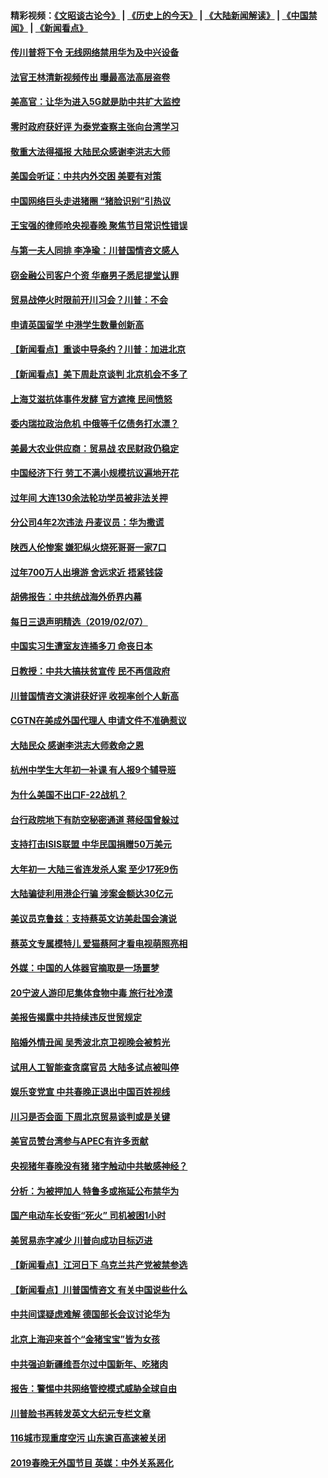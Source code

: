 #### 精彩视频：[《文昭谈古论今》](http://45.32.25.56/wenzhao) | [《历史上的今天》](http://45.32.25.56/today-in-history) | [《大陆新闻解读》](http://45.32.25.56/ntdtv-comedy) | [《中国禁闻》](http://45.32.25.56/ntdtv-news) | [《新闻看点》](http://45.32.25.56/news-insight) 

 #### [传川普将下令 无线网络禁用华为及中兴设备](../pages/nsc413/n11031804.md?t=02080631) 

#### [法官王林清新视频传出 曝最高法高层盗卷](../pages/nsc413/n11031755.md?t=02080631) 

#### [美高官：让华为进入5G就是助中共扩大监控](../pages/nsc413/n11031398.md?t=02080631) 

#### [零时政府获好评 为泰党查察主张向台湾学习](../pages/nsc413/n11031794.md?t=02080631) 

#### [敬重大法得福报 大陆民众感谢李洪志大师](../pages/nsc413/n11028216.md?t=02080631) 


#### [美国会听证：中共内外交困 美要有对策](../pages/nsc413/n11031364.md?t=02080631) 

#### [中国网络巨头走进猪圈 “猪脸识别”引热议](../pages/nsc413/n11031421.md?t=02080631) 

#### [王宝强的律师呛央视春晚 聚焦节目常识性错误](../pages/nsc413/n11030984.md?t=02080631) 

#### [与第一夫人同排 李净瑜：川普国情咨文感人](../pages/nsc413/n11031127.md?t=02080631) 

#### [窃金融公司客户个资 华裔男子悉尼提堂认罪](../pages/nsc413/n11029672.md?t=02080631) 

#### [贸易战停火时限前开川习会？川普：不会](../pages/nsc413/n11031036.md?t=02080631) 

#### [申请英国留学 中港学生数量创新高](../pages/nsc413/n11031065.md?t=02080631) 

#### [【新闻看点】重谈中导条约？川普：加进北京](../pages/nsc413/n11031006.md?t=02080631) 

#### [【新闻看点】美下周赴京谈判 北京机会不多了](../pages/nsc413/n11030801.md?t=02080631) 

#### [上海艾滋抗体事件发酵 官方遮掩 民间愤怒](../pages/nsc413/n11029935.md?t=02080631) 

#### [委内瑞拉政治危机 中俄等千亿债务打水漂？](../pages/nsc413/n11030947.md?t=02080631) 

#### [美最大农业供应商：贸易战 农民财政仍稳定](../pages/nsc413/n11031011.md?t=02080631) 

#### [中国经济下行 劳工不满小规模抗议遍地开花](../pages/nsc413/n11030907.md?t=02080631) 

#### [过年间 大连130余法轮功学员被非法关押](../pages/nsc413/n11030794.md?t=02080631) 

#### [分公司4年2次违法 丹麦议员：华为撒谎](../pages/nsc413/n11030843.md?t=02080631) 

#### [陕西人伦惨案 嫌犯纵火烧死哥哥一家7口](../pages/nsc413/n11030779.md?t=02080631) 

#### [过年700万人出境游 舍远求近 捂紧钱袋](../pages/nsc413/n11030789.md?t=02080631) 

#### [胡佛报告：中共统战海外侨界内幕](../pages/nsc413/n11030735.md?t=02080631) 

#### [每日三退声明精选（2019/02/07）](../pages/nsc413/n11030840.md?t=02080631) 


#### [中国实习生遭室友连捅多刀 命丧日本](../pages/nsc413/n11030738.md?t=02080631) 

#### [日教授：中共大搞扶贫宣传 民不再信政府](../pages/nsc413/n11029983.md?t=02080631) 

#### [川普国情咨文演讲获好评 收视率创个人新高](../pages/nsc413/n11029891.md?t=02080631) 

#### [CGTN在美成外国代理人 申请文件不准确惹议](../pages/nsc413/n11028976.md?t=02080631) 

#### [大陆民众 感谢李洪志大师救命之恩](../pages/nsc413/n11027809.md?t=02080631) 

#### [杭州中学生大年初一补课 有人报9个辅导班](../pages/nsc413/n11029980.md?t=02080631) 

#### [为什么美国不出口F-22战机？](../pages/nsc413/n11030207.md?t=02080631) 

#### [台行政院地下有防空秘密通道 蒋经国曾躲过](../pages/nsc413/n11029884.md?t=02080631) 

#### [支持打击ISIS联盟 中华民国捐赠50万美元](../pages/nsc413/n11030080.md?t=02080631) 

#### [大年初一 大陆三省连发杀人案 至少17死9伤](../pages/nsc413/n11029427.md?t=02080631) 

#### [大陆骗徒利用港企行骗 涉案金额达30亿元](../pages/nsc413/n11029584.md?t=02080631) 

#### [美议员克鲁兹：支持蔡英文访美赴国会演说](../pages/nsc413/n11029814.md?t=02080631) 

#### [蔡英文专属模特儿 爱猫蔡阿才看电视萌照亮相](../pages/nsc413/n11029679.md?t=02080631) 

#### [外媒：中国的人体器官摘取是一场噩梦](../pages/nsc413/n11028665.md?t=02080631) 

#### [20宁波人游印尼集体食物中毒 旅行社冷漠](../pages/nsc413/n11029511.md?t=02080631) 

#### [美报告揭露中共持续违反世贸规定](../pages/nsc413/n11029251.md?t=02080631) 

#### [陷婚外情丑闻 吴秀波北京卫视晚会被剪光](../pages/nsc413/n11029446.md?t=02080631) 

#### [试用人工智能查贪腐官员 大陆多试点被叫停](../pages/nsc413/n11029089.md?t=02080631) 

#### [娱乐变党宣 中共春晚正退出中国百姓视线](../pages/nsc413/n11029405.md?t=02080631) 

#### [川习是否会面 下周北京贸易谈判或是关键](../pages/nsc413/n11029173.md?t=02080631) 

#### [美官员赞台湾参与APEC有许多贡献](../pages/nsc413/n11029538.md?t=02080631) 

#### [央视猪年春晚没有猪 猪字触动中共敏感神经？](../pages/nsc413/n11028743.md?t=02080631) 

#### [分析：为被押加人 特鲁多或拖延公布禁华为](../pages/nsc413/n11029051.md?t=02080631) 

#### [国产电动车长安街“死火” 司机被困1小时](../pages/nsc413/n11029050.md?t=02080631) 

#### [美贸易赤字减少 川普向成功目标迈进](../pages/nsc413/n11028907.md?t=02080631) 

#### [【新闻看点】江河日下 乌克兰共产党被禁参选](../pages/nsc413/n11028799.md?t=02080631) 

#### [【新闻看点】川普国情咨文 有关中国说些什么](../pages/nsc413/n11028748.md?t=02080631) 

#### [中共间谍疑虑难解 德国部长会议讨论华为](../pages/nsc413/n11028800.md?t=02080631) 

#### [北京上海迎来首个“金猪宝宝”皆为女孩](../pages/nsc413/n11028858.md?t=02080631) 

#### [中共强迫新疆维吾尔过中国新年、吃猪肉](../pages/nsc413/n11028735.md?t=02080631) 

#### [报告：警惕中共网络管控模式威胁全球自由](../pages/nsc413/n11028795.md?t=02080631) 

#### [川普脸书再转发英文大纪元专栏文章](../pages/nsc413/n11028719.md?t=02080631) 

#### [116城市现重度空污 山东逾百高速被关闭](../pages/nsc413/n11027948.md?t=02080631) 

#### [2019春晚无外国节目 英媒：中外关系恶化](../pages/nsc413/n11028570.md?t=02080631) 

